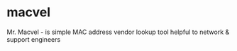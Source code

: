 # macvel
Mr. Macvel - is simple MAC address vendor lookup tool helpful to network &amp; support engineers
